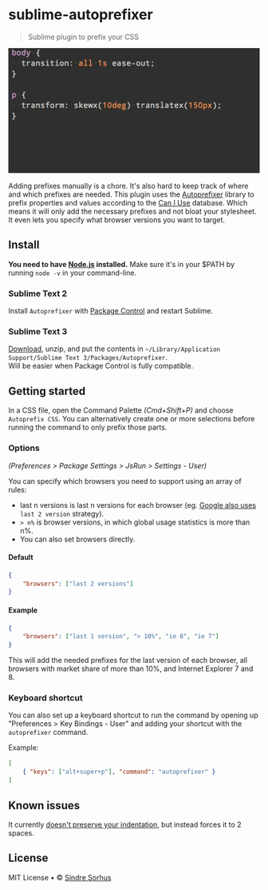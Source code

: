 # sublime-autoprefixer

> Sublime plugin to prefix your CSS

![screenshot](screenshot.gif)

Adding prefixes manually is a chore. It's also hard to keep track of where and which prefixes are needed. This plugin uses the [Autoprefixer](https://github.com/ai/autoprefixer) library to prefix properties and values according to the [Can I Use](http://caniuse.com/) database. Which means it will only add the necessary prefixes and not bloat your stylesheet. It even lets you specify what browser versions you want to target.


## Install

**You need to have [Node.js](http://nodejs.org) installed.**
Make sure it's in your $PATH by running `node -v` in your command-line.


### Sublime Text 2

Install `Autoprefixer` with [Package Control](http://wbond.net/sublime_packages/package_control) and restart Sublime.


### Sublime Text 3

[Download](https://github.com/sindresorhus/sublime-autoprefixer/archive/master.zip), unzip, and put the contents in `~/Library/Application Support/Sublime Text 3/Packages/Autoprefixer`.  
Will be easier when Package Control is fully compatible.


## Getting started

In a CSS file, open the Command Palette *(Cmd+Shift+P)* and choose `Autoprefix CSS`. You can alternatively create one or more selections before running the command to only prefix those parts.


### Options

*(Preferences > Package Settings > JsRun > Settings - User)*

You can specify which browsers you need to support using an array of rules:

- last n versions is last n versions for each browser (eg. [Google also uses](http://support.google.com/a/bin/answer.py?answer=33864) `last 2 version` strategy).
- `> n%` is browser versions, in which global usage statistics is more than n%.
- You can also set browsers directly.

#### Default

```json
{
	"browsers": ["last 2 versions"]
}
```


#### Example

```json
{
	"browsers": ["last 1 version", "> 10%", "ie 8", "ie 7"]
}
```

This will add the needed prefixes for the last version of each browser, all browsers with market share of more than 10%, and Internet Explorer 7 and 8.


### Keyboard shortcut

You can also set up a keyboard shortcut to run the command by opening up "Preferences > Key Bindings - User" and adding your shortcut with the `autoprefixer` command.

Example:

```json
[
	{ "keys": ["alt+super+p"], "command": "autoprefixer" }
]
```


## Known issues

It currently [doesn't preserve your indentation](https://github.com/ai/autoprefixer/issues/11), but instead forces it to 2 spaces.


## License

MIT License • © [Sindre Sorhus](http://sindresorhus.com)

